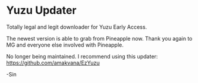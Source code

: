 # Yuzu Updater
Totally legal and legit downloader for Yuzu Early Access.

The newest version is able to grab from Pineapple now. Thank you again to MG and everyone else involved with Pineapple. 

No longer being maintained. I recommend using this updater: https://github.com/amakvana/EzYuzu

-Sin
